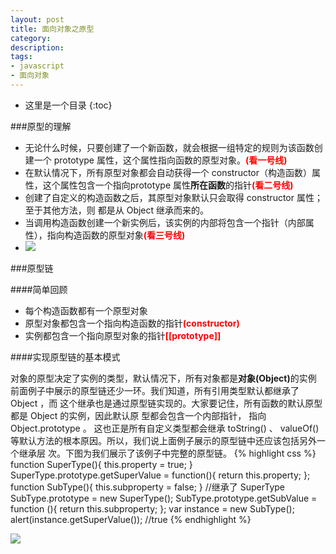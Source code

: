```yaml
---
layout: post
title: 面向对象之原型
category: 
description: 
tags:
- javascript
- 面向对象
---
```


<style type="text/css">
	.red{
		color: red;
		font-weight: bold;
	}
</style>

- 这里是一个目录
{:toc}

###原型的理解
<ul>
	<li>无论什么时候，只要创建了一个新函数，就会根据一组特定的规则为该函数创建一个 prototype
属性，这个属性指向函数的原型对象。<span class='red'>(看一号线)</span></li>
	<li>在默认情况下，所有原型对象都会自动获得一个 constructor（构造函数）属性，这个属性包含一个指向prototype 属性<strong>所在函数</strong>的指针<span class='red'>(看二号线)</span></li>
	<li>创建了自定义的构造函数之后，其原型对象默认只会取得 constructor 属性；至于其他方法，则
都是从 Object 继承而来的。</li>
	<li>当调用构造函数创建一个新实例后，该实例的内部将包含一个指针（内部属性），指向构造函数的原型对象<span class='red'>(看三号线)</span></li>
	<li><img src="http://FruitPlus.github.io/images/oop/oop01.jpg"></li>
</ul>


###原型链

####简单回顾
<ul>
	<li>每个构造函数都有一个原型对象</li>
	<li>原型对象都包含一个指向构造函数的指针<span class='red'>(constructor)</span></li>
	<li>实例都包含一个指向原型对象的指针<span class='red'>[[prototype]]</span></li>
</ul>

####实现原型链的基本模式
	
对象的原型决定了实例的类型，默认情况下，所有对象都是<strong>对象(Object)</strong>的实例
前面例子中展示的原型链还少一环。我们知道，所有引用类型默认都继承了 Object ，而
这个继承也是通过原型链实现的。大家要记住，所有函数的默认原型都是 Object 的实例，因此默认原
型都会包含一个内部指针， 指向 Object.prototype 。 这也正是所有自定义类型都会继承 toString() 、
valueOf() 等默认方法的根本原因。所以，我们说上面例子展示的原型链中还应该包括另外一个继承层
次。下图为我们展示了该例子中完整的原型链。
{% highlight css %}
function SuperType(){
this.property = true;
}
SuperType.prototype.getSuperValue = function(){
return this.property;
};
function SubType(){
this.subproperty = false;
}
//继承了 SuperType
SubType.prototype = new SuperType();
SubType.prototype.getSubValue = function (){
return this.subproperty;
};
var instance = new SubType();
alert(instance.getSuperValue()); //true
{% endhighlight %}

<img src="http://FruitPlus.github.io/images/oop/oop02.jpg">







